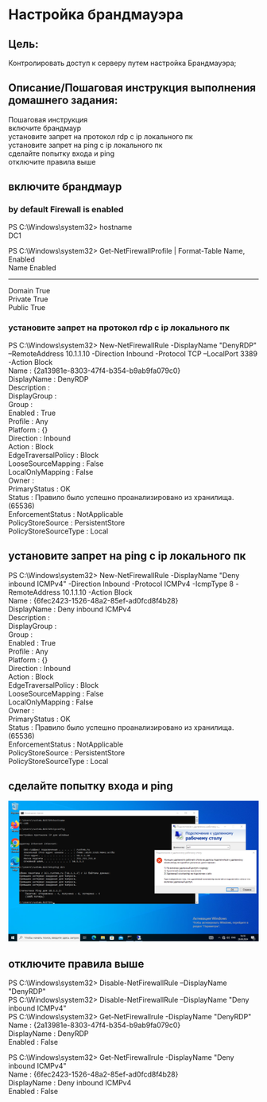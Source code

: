 # Настройка брандмауэра

## Цель:
Контролировать доступ к серверу путем настройка Брандмауэра;


## Описание/Пошаговая инструкция выполнения домашнего задания:
Пошаговая инструкция  
включите брандмаур  
установите запрет на протокол rdp c ip локального пк  
установите запрет на ping c ip локального пк  
сделайте попытку входа и ping  
отключите правила выше  

## включите брандмаур
### by default Firewall is enabled
PS C:\Windows\system32> hostname  
DC1  

PS C:\Windows\system32> Get-NetFirewallProfile | Format-Table Name, Enabled  
Name    Enabled  
----    -------  
Domain     True  
Private    True  
Public     True  

### установите запрет на протокол rdp c ip локального пк
PS C:\Windows\system32> New-NetFirewallRule -DisplayName "DenyRDP" –RemoteAddress 10.1.1.10 -Direction Inbound -Protocol TCP –LocalPort 3389 -Action Block  
Name                  : {2a13981e-8303-47f4-b354-b9ab9fa079c0}  
DisplayName           : DenyRDP  
Description           :  
DisplayGroup          :  
Group                 :  
Enabled               : True  
Profile               : Any  
Platform              : {}  
Direction             : Inbound  
Action                : Block  
EdgeTraversalPolicy   : Block  
LooseSourceMapping    : False  
LocalOnlyMapping      : False  
Owner                 :  
PrimaryStatus         : OK  
Status                : Правило было успешно проанализировано из хранилища. (65536)  
EnforcementStatus     : NotApplicable  
PolicyStoreSource     : PersistentStore  
PolicyStoreSourceType : Local  

## установите запрет на ping c ip локального пк
PS C:\Windows\system32> New-NetFirewallRule -DisplayName "Deny inbound ICMPv4" -Direction Inbound -Protocol ICMPv4 -IcmpType 8 -RemoteAddress 10.1.1.10 -Action Block  
Name                  : {6fec2423-1526-48a2-85ef-ad0fcd8f4b28}  
DisplayName           : Deny inbound ICMPv4  
Description           :  
DisplayGroup          :  
Group                 :  
Enabled               : True  
Profile               : Any  
Platform              : {}  
Direction             : Inbound  
Action                : Block  
EdgeTraversalPolicy   : Block  
LooseSourceMapping    : False  
LocalOnlyMapping      : False  
Owner                 :  
PrimaryStatus         : OK  
Status                : Правило было успешно проанализировано из хранилища. (65536)  
EnforcementStatus     : NotApplicable  
PolicyStoreSource     : PersistentStore  
PolicyStoreSourceType : Local  

## сделайте попытку входа и ping

![alt text](ping_mstsc.png)

## отключите правила выше
PS C:\Windows\system32> Disable-NetFirewallRule –DisplayName "DenyRDP"  
PS C:\Windows\system32> Disable-NetFirewallRule –DisplayName "Deny inbound ICMPv4"  
PS C:\Windows\system32> Get-NetFirewallrule -DisplayName "DenyRDP"  
Name                  : {2a13981e-8303-47f4-b354-b9ab9fa079c0}  
DisplayName           : DenyRDP  
Enabled               : False

PS C:\Windows\system32> Get-NetFirewallrule -DisplayName "Deny inbound ICMPv4"  
Name                  : {6fec2423-1526-48a2-85ef-ad0fcd8f4b28}  
DisplayName           : Deny inbound ICMPv4  
Enabled               : False  